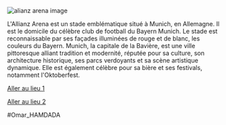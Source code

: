 
![alianz arena image](https://w0.peakpx.com/wallpaper/275/838/HD-wallpaper-allianz-arena-bayern-munchen-bayern-munich-football-lewandowski-soccer-sport-ucl.jpg)

L'Allianz Arena est un stade emblématique situé à Munich, en Allemagne. Il est le domicile du célèbre club de football du Bayern Munich. Le stade est reconnaissable par ses façades illuminées de rouge et de blanc, les couleurs du Bayern. Munich, la capitale de la Bavière, est une ville pittoresque alliant tradition et modernité, réputée pour sa culture, son architecture historique, ses parcs verdoyants et sa scène artistique dynamique. Elle est également célèbre pour sa bière et ses festivals, notamment l'Oktoberfest.

[Aller au lieu 1](https://github.com/WildGhost21/AR1/blob/main/INDE.md)

[Aller au lieu 2](https://github.com/WildGhost21/AR1/blob/main/Oran.md)

#Omar_HAMDADA